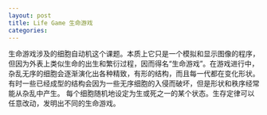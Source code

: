 ```yaml
---
layout: post
title: Life Game 生命游戏
categories: 
---
```

生命游戏涉及的细胞自动机这个课题。本质上它只是一个模拟和显示图像的程序，但因为外表上类似生命的出生和繁衍过程，因而得名“生命游戏”。在游戏进行中，杂乱无序的细胞会逐渐演化出各种精致，有形的结构，而且每一代都在变化形状。有时一些已经成型的结构会因为一些无序细胞的入侵而破坏，但是形状和秩序经常能从杂乱中产生。
每个细胞随机地设定为生或死之一的某个状态。生存定律可以任意改动，发明出不同的生命游戏。